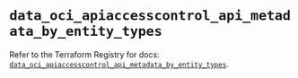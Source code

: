 # `data_oci_apiaccesscontrol_api_metadata_by_entity_types`

Refer to the Terraform Registry for docs: [`data_oci_apiaccesscontrol_api_metadata_by_entity_types`](https://registry.terraform.io/providers/hashicorp/oci/7.19.0/docs/data-sources/apiaccesscontrol_api_metadata_by_entity_types).
